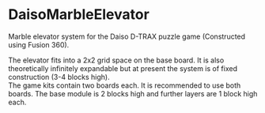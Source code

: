 # DaisoMarbleElevator
Marble elevator system for the Daiso D-TRAX puzzle game (Constructed using Fusion 360). <br/>

The elevator fits into a 2x2 grid space on the base board. It is also theoretically infinitely expandable but at present the system is of fixed construction (3-4 blocks high).<br/>
The game kits contain two boards each. It is recommended to use both boards. The base module is 2 blocks high and further layers are 1 block high each.
